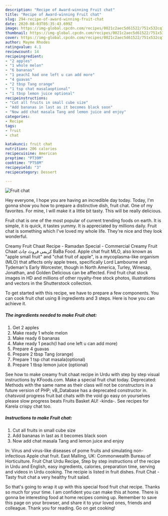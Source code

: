 ```yaml
---
description: "Recipe of Award-winning Fruit chat"
title: "Recipe of Award-winning Fruit chat"
slug: 294-recipe-of-award-winning-fruit-chat
date: 2020-08-03T05:35:43.699Z
image: https://img-global.cpcdn.com/recipes/0021c2aec5d61522/751x532cq70/fruit-chat-recipe-main-photo.jpg
thumbnail: https://img-global.cpcdn.com/recipes/0021c2aec5d61522/751x532cq70/fruit-chat-recipe-main-photo.jpg
cover: https://img-global.cpcdn.com/recipes/0021c2aec5d61522/751x532cq70/fruit-chat-recipe-main-photo.jpg
author: Mayme Rhodes
ratingvalue: 4.1
reviewcount: 14
recipeingredient:
- "2 apples"
- "1 whole melon"
- "6 bananas"
- "1 peachI had one left u can add more"
- "4 guavas"
- "2 tbsp Tang orange"
- "1 tsp chat masalaoptional"
- "1 tbsp lemon juice optional"
recipeinstructions:
- "Cut all fruits in small cube size"
- "Add bananas in last as it becomes black soon"
- "Now add chat masala Tang and lemon juice and enjoy"
categories:
- Recipe
tags:
- fruit
- chat

katakunci: fruit chat 
nutrition: 206 calories
recipecuisine: American
preptime: "PT39M"
cooktime: "PT58M"
recipeyield: "3"
recipecategory: Dessert

---
```



![Fruit chat](https://img-global.cpcdn.com/recipes/0021c2aec5d61522/751x532cq70/fruit-chat-recipe-main-photo.jpg)

Hey everyone, I hope you are having an incredible day today. Today, I'm gonna show you how to prepare a distinctive dish, fruit chat. One of my favorites. For mine, I will make it a little bit tasty. This will be really delicious.

Fruit chat is one of the most popular of current trending foods on earth. It is simple, it is quick, it tastes yummy. It is appreciated by millions daily. Fruit chat is something which I've loved my whole life. They're nice and they look wonderful.

Creamy Fruit Chaat Recipe - Ramadan Special - Commercial Creamy Fruit Chaat کریمی فروٹ چاٹ BaBa Food. Apple chat fruit MLO, also known as &#34;apple small fruit&#34; and &#34;chat fruit of apple&#34;, is a mycoplasma-like organism (MLO) that affects only apple trees, specifically Lord Lambourne and Tydeman&#39;s Early Worcester, though in North America, Turley, Winesap, Jonathan, and Golden Delicious can be affected. Find fruit chat stock images in HD and millions of other royalty-free stock photos, illustrations and vectors in the Shutterstock collection.


To get started with this recipe, we have to prepare a few components. You can cook fruit chat using 8 ingredients and 3 steps. Here is how you can achieve it.

<!--inarticleads1-->

##### The ingredients needed to make Fruit chat:

1. Get 2 apples
1. Make ready 1 whole melon
1. Make ready 6 bananas
1. Make ready 1 peach(I had one left u can add more)
1. Prepare 4 guavas
1. Prepare 2 tbsp Tang (orange)
1. Prepare 1 tsp chat masala(optional)
1. Prepare 1 tbsp lemon juice (optional)


See how to make creamy fruit chaat recipe in Urdu with step by step visual instructions by KFoods.com. Make a special fruit chat today. Deprecated: Methods with the same name as their class will not be constructors in a future version of PHP; vB_Database has a deprecated constructor in. chatsvoid progress fruit bat chats with the void go easy on yourselves please slow progress beats Fruits Basket AU! -kinda-. See recipes for Karela crispy chat too. 

<!--inarticleads2-->

##### Instructions to make Fruit chat:

1. Cut all fruits in small cube size
1. Add bananas in last as it becomes black soon
1. Now add chat masala Tang and lemon juice and enjoy


In: Virus and virus-like diseases of pome fruits and simulating non-infectious Apple chat fruit. East Malling, UK: Commonwealth Bureau of Horticulture. Fruit Chat Urdu Recipe, Step by step instructions of the recipe in Urdu and English, easy ingredients, calories, preparation time, serving and videos in Urdu cooking. The recipie is listed in fruit dishes. Fruit Chat - Tasty fruit chat a very healthy fruit salad. 

So that's going to wrap it up with this special food fruit chat recipe. Thanks so much for your time. I am confident you can make this at home. There is gonna be interesting food at home recipes coming up. Remember to save this page on your browser, and share it to your loved ones, friends and colleague. Thank you for reading. Go on get cooking!
